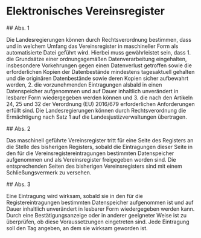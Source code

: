 # Elektronisches Vereinsregister



\#\# Abs. 1

 Die Landesregierungen können durch Rechtsverordnung bestimmen, dass und in welchem Umfang das Vereinsregister in maschineller Form als automatisierte Datei geführt wird. Hierbei muss gewährleistet sein, dass  1\.
 die Grundsätze einer ordnungsgemäßen Datenverarbeitung eingehalten, insbesondere Vorkehrungen gegen einen Datenverlust getroffen sowie die erforderlichen Kopien der Datenbestände mindestens tagesaktuell gehalten und die originären Datenbestände sowie deren Kopien sicher aufbewahrt werden,
 2\.
 die vorzunehmenden Eintragungen alsbald in einen Datenspeicher aufgenommen und auf Dauer inhaltlich unverändert in lesbarer Form wiedergegeben werden können und
 3\.
 die nach den Artikeln 24, 25 und 32 der Verordnung (EU) 2016/679 erforderlichen Anforderungen erfüllt sind.
Die Landesregierungen können durch Rechtsverordnung die Ermächtigung nach Satz 1 auf die Landesjustizverwaltungen übertragen.

\#\# Abs. 2

 Das maschinell geführte Vereinsregister tritt für eine Seite des Registers an die Stelle des bisherigen Registers, sobald die Eintragungen dieser Seite in den für die Vereinsregistereintragungen bestimmten Datenspeicher aufgenommen und als Vereinsregister freigegeben worden sind. Die entsprechenden Seiten des bisherigen Vereinsregisters sind mit einem Schließungsvermerk zu versehen.

\#\# Abs. 3

 Eine Eintragung wird wirksam, sobald sie in den für die Registereintragungen bestimmten Datenspeicher aufgenommen ist und auf Dauer inhaltlich unverändert in lesbarer Form wiedergegeben werden kann. Durch eine Bestätigungsanzeige oder in anderer geeigneter Weise ist zu überprüfen, ob diese Voraussetzungen eingetreten sind. Jede Eintragung soll den Tag angeben, an dem sie wirksam geworden ist. 

